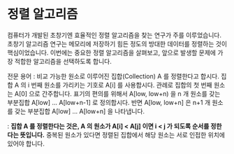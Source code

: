 # 정렬 알고리즘

컴퓨터가 개발된 초창기엔 효율적인 정렬 알고리즘을 찾는 연구가 주를 이루었습니다. 초창기 알고리즘 연구는 메모리에 저장하기 힘든 정도의 방대한 데이터를 정렬하는 것이 핵심이었습니다. 
이번에는 중요한 정렬 알고리즘을 살펴보고, 앞으로 발생할 문제에 가장 적합한 알고리즘을 선택하도록 합니다.

전문 용어
: 비교 가능한 원소로 이루어진 집합(Collection) A 를 정렬한다고 합시다. 집합 A 의 i 번째 원소를 가리키는 기호로 A[i] 를 사용합시다. 관례로 집합의 첫 번째 원소는 A[0] 으로 간주합니다. 표기의 편의를 위해서 A[low, low+n) 을 n 개 원소를 갖는 부분집합 A[low] ... A[low+n-1] 로 정의합시다. 반면 A[low, low+n] 은 n+1 개 원소를 갖는 부분집합 A[low] ... A[low+n] 을 나타냅니다. 

: **집합 A 를 정렬한다는 것은, A 의 원소가 A[i] < A[j] 이면 i < j 가 되도록 순서를 정한다는 뜻입니다.** 중복된 원소가 있다면 정렬된 집합에서 해당 원소는 서로 인접한 위치에 있어야 합니다. 

<!--stackedit_data:
eyJoaXN0b3J5IjpbNDA1MjIzMzc5LC00MDQ5OTExMl19
-->